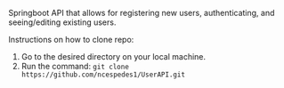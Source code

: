 Springboot API that allows for registering new users, authenticating, and seeing/editing existing users.

Instructions on how to clone repo:

1. Go to the desired directory on your local machine.
2. Run the command: `git clone https://github.com/ncespedes1/UserAPI.git`
